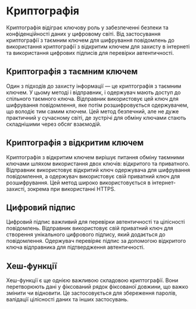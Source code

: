 # Криптографія

Криптографія відіграє ключову роль у забезпеченні безпеки та конфіденційності даних у цифровому світі. Від застосування криптографії з таємним ключем для шифрування повідомлень до використання криптографії з відкритим ключем для захисту в інтернеті та використання цифрових підписів для перевірки автентичності.

## Криптографія з таємним ключем

Один з підходів до захисту інформації — це криптографія з таємним ключем. У цьому методі і відправник, і одержувач мають доступ до спільного таємного ключа. Відправник використовує цей ключ для шифрування повідомлення, яке потім розшифровується одержувачем, що володіє тим самим ключем. Цей метод безпечний, але не дуже практичний у сучасному світі, де зустрічі для обміну ключами стають складнішими через обсяг взаємодій.

## Криптографія з відкритим ключем

Криптографія з відкритим ключем вирішує питання обміну таємними ключами шляхом використання двох ключів: відкритого та приватного. Відправник використовує відкритий ключ одержувача для шифрування повідомлення, а одержувач використовує свій приватний ключ для розшифрування. Цей метод широко використовується в інтернет-захисті, зокрема при використанні HTTPS.

## Цифровий підпис

Цифровий підпис важливий для перевірки автентичності та цілісності повідомлень. Відправник використовує свій приватний ключ для створення унікального цифрового підпису, який додається до повідомлення. Одержувач перевіряє підпис за допомогою відкритого ключа відправника для підтвердження автентичності.

## Хеш-функції

Хеш-функції є ще однією важливою складовою криптографії. Вони перетворюють дані у фіксований рядок фіксованої довжини, що важко змінити чи відновити. Це застосовується для збереження паролів, валідації цілісності даних та інших застосувань.
